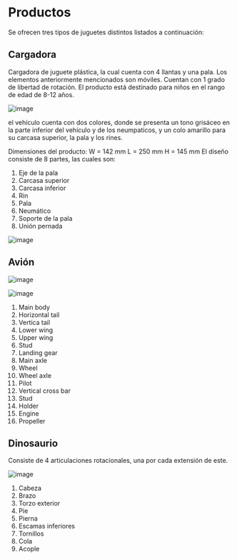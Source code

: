 # Productos

Se ofrecen tres tipos de juguetes distintos listados a continuación:

## Cargadora

Cargadora de juguete plástica, la cual cuenta con 4 llantas y una
pala. Los elementos anteriormente mencionados son móviles. Cuentan con 1 grado de libertad de rotación.
El producto está destinado para niños en el rango de edad de 8-12 años.

![image](https://github.com/user-attachments/assets/60ca0019-c54a-45f3-a0fd-fd335ad3463c)

el vehículo cuenta con dos colores, donde se presenta un tono grisáceo
en la parte inferior del vehículo y de los neumpaticos, y un colo amarillo para su carcasa superior, la pala y
los rines.

Dimensiones del producto:
W = 142 mm
L = 250 mm
H = 145 mm
El diseño consiste de 8 partes, las cuales son:
1. Eje de la pala
2. Carcasa superior
3. Carcasa inferior
4. Rin
5. Pala
6. Neumático
7. Soporte de la pala
8. Unión pernada

![image](https://github.com/user-attachments/assets/27f78354-6fb7-4cf5-aae6-ece1d58d828d)


## Avión

![image](https://github.com/user-attachments/assets/6f778800-616e-4a51-84b9-71eec4f94df3)




![image](https://github.com/user-attachments/assets/ebbab615-c25b-4153-a9af-04c95b9c3b90)


1. Main body
2. Horizontal tail
3. Vertica tail
4. Lower wing
5. Upper wing
6. Stud
7. Landing gear
8. Main axle
9. Wheel
10. Wheel axle
11. Pilot
12. Vertical cross bar
13. Stud
14. Holder
15. Engine
16. Propeller

## Dinosaurio

Consiste de 4 articulaciones rotacionales, una por cada extensión de este.

![image](https://github.com/user-attachments/assets/828cc55e-301d-499b-abff-46705decf40d)


1. Cabeza
2. Brazo
3. Torzo exterior
4. Pie
5. Pierna
6. Escamas inferiores
7. Tornillos
8. Cola
9. Acople
